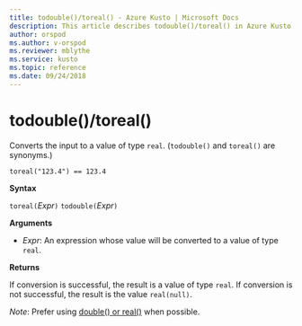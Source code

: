 ```yaml
---
title: todouble()/toreal() - Azure Kusto | Microsoft Docs
description: This article describes todouble()/toreal() in Azure Kusto.
author: orspod
ms.author: v-orspod
ms.reviewer: mblythe
ms.service: kusto
ms.topic: reference
ms.date: 09/24/2018
---
```

# todouble()/toreal()

Converts the input to a value of type `real`. (`todouble()` and `toreal()` are synonyms.)

```kusto
toreal("123.4") == 123.4
```

**Syntax**

`toreal(`*Expr*`)`
`todouble(`*Expr*`)`

**Arguments**

* *Expr*: An expression whose value will be converted to a value of type `real`.

**Returns**

If conversion is successful, the result is a value of type `real`.
If conversion is not successful, the result is the value `real(null)`.

*Note*: Prefer using [double() or real()](./scalar-data-types/real.md) when possible.
